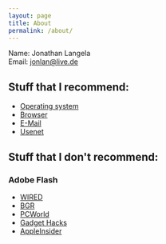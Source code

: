 ```yaml
---
layout: page
title: About
permalink: /about/
---
```


Name: Jonathan Langela  
Email: jonlan@live.de

## Stuff that I recommend:

- [Operating system](https://jonlan2002.github.io/os/)
- [Browser](https://jonlan2002.github.io/browser/)
- [E-Mail](https://jonlan2002.github.io/e-mail/)
- [Usenet](https://jonlan2002.github.io/usenet/)

## Stuff that I don't recommend:

### Adobe Flash
- [WIRED](https://www.wired.com/2015/07/adobe-flash-player-die/)
- [BGR](https://bgr.com/2015/07/27/how-to-uninstall-flash-pc-mac-chrome/)
- [PCWorld](https://www.pcworld.com/article/2947381/how-to-disable-flash-player-why-nows-a-better-time-than-ever.html)
- [Gadget Hacks](https://digiwonk.gadgethacks.com/how-to/adobe-flash-player-is-bad-for-your-computer-heres-you-uninstall-it-0165394/)
- [AppleInsider](http://appleinsider.com/articles/15/07/13/its-time-to-uninstall-adobes-flash-from-your-mac---heres-how)
